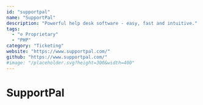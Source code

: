 ```yaml
---
id: "supportpal"
name: "SupportPal"
description: "Powerful help desk software - easy, fast and intuitive."
tags:
  - "⊘ Proprietary"
  - "PHP"
category: "Ticketing"
website: "https://www.supportpal.com/"
github: "https://www.supportpal.com/"
#image: "/placeholder.svg?height=300&width=400"
---
```


# SupportPal
